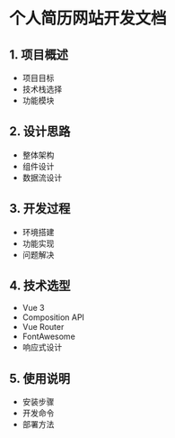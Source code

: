 # 个人简历网站开发文档

## 1. 项目概述
- 项目目标
- 技术栈选择
- 功能模块

## 2. 设计思路
- 整体架构
- 组件设计
- 数据流设计

## 3. 开发过程
- 环境搭建
- 功能实现
- 问题解决

## 4. 技术选型
- Vue 3
- Composition API
- Vue Router
- FontAwesome
- 响应式设计

## 5. 使用说明
- 安装步骤
- 开发命令
- 部署方法 